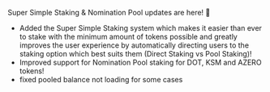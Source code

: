 Super Simple Staking & Nomination Pool updates are here! 🎁
* Added the Super Simple Staking system which makes it easier than ever to stake with the minimum amount of tokens possible and greatly improves the user experience by automatically directing users to the staking option which best suits them (Direct Staking vs Pool Staking)!
* Improved support for Nomination Pool staking for DOT, KSM and AZERO tokens!
* fixed pooled balance not loading for some cases